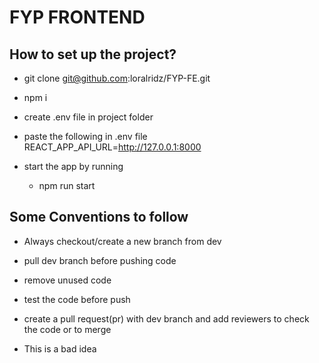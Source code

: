 # FYP FRONTEND

## How to set up the project?

- git clone git@github.com:loralridz/FYP-FE.git
- npm i
- create .env file in project folder
- paste the following in .env file
  REACT_APP_API_URL=http://127.0.0.1:8000

- start the app by running
  - npm run start

## Some Conventions to follow

- Always checkout/create a new branch from dev
- pull dev branch before pushing code
- remove unused code
- test the code before push
- create a pull request(pr) with dev branch and add reviewers to check the code or to merge

- This is a bad idea

